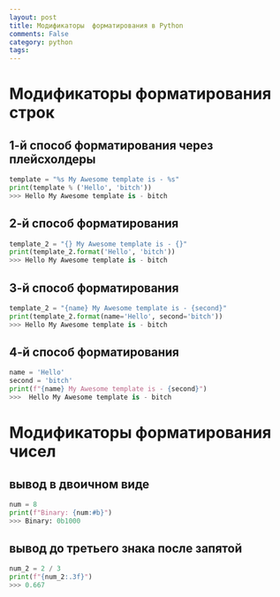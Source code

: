 ```yaml
---
layout: post
title: Модификаторы  форматирования в Python
comments: False
category: python
tags:
---
```


# Модификаторы форматирования строк
## 1-й способ форматирования через плейсхолдеры

```python
template = "%s My Awesome template is - %s"
print(template % ('Hello', 'bitch'))
>>> Hello My Awesome template is - bitch
```

## 2-й способ форматирования
```python
template_2 = "{} My Awesome template is - {}"
print(template_2.format('Hello', 'bitch'))
>>> Hello My Awesome template is - bitch
```

## 3-й способ форматирования
```python
template_2 = "{name} My Awesome template is - {second}"
print(template_2.format(name='Hello', second='bitch'))
>>> Hello My Awesome template is - bitch
```

## 4-й способ форматирования
```python
name = 'Hello'
second = 'bitch'
print(f"{name} My Awesome template is - {second}")
>>>  Hello My Awesome template is - bitch
```

# Модификаторы форматирования чисел
## вывод в двоичном виде
```python
num = 8
print(f"Binary: {num:#b}")
>>> Binary: 0b1000
```

## вывод до третьего знака после запятой
```python
num_2 = 2 / 3
print(f"{num_2:.3f}")
>>> 0.667
```